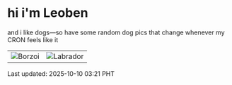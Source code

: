 # hi i'm Leoben

and i like dogs—so have some random dog pics that change whenever my CRON feels like it

|  |  |
|--------|----------|
| ![Borzoi](https://random-dog-vercel.vercel.app/api/random-borzoi?v=1760037666) | ![Labrador](https://random-dog-vercel.vercel.app/api/random-labrador?v=1760037666) |

Last updated: 2025-10-10 03:21 PHT
